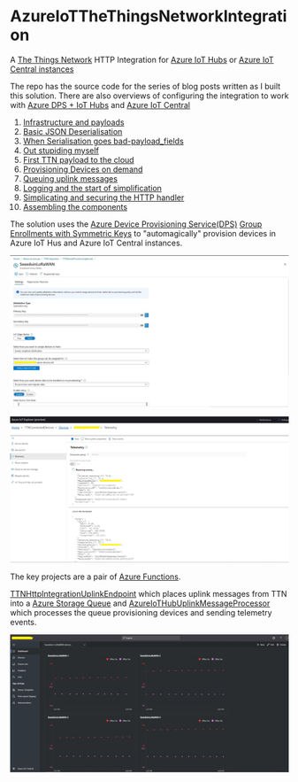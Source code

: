 # AzureIoTTheThingsNetworkIntegration
A [The Things Network](https://www.thethingsnetwork.org/) HTTP Integration for [Azure IoT Hubs](https://azure.microsoft.com/en-us/services/iot-hub?WT.mc_id=IoT-MVP-5001375) 
or [Azure IoT Central instances](https://docs.microsoft.com/en-us/azure/iot-central/core/overview-iot-central?WT.mc_id=IoT-MVP-5001375)

The repo has the source code for the series of blog posts written as I built this solution. There are also overviews of configuring the integration to work 
with [Azure DPS + IoT Hubs](http://blog.devmobile.co.nz/2020/09/16/the-things-network-http-azure-iot-hub-integration/) and [Azure IoT Central](http://blog.devmobile.co.nz/2020/09/17/the-things-network-http-azure-iot-central-integration/)

1. [Infrastructure and payloads](http://blog.devmobile.co.nz/2020/08/31/the-things-network-http-integration-part1/)
2. [Basic JSON Deserialisation](http://blog.devmobile.co.nz/2020/09/01/the-things-network-http-integration-part2/)
3. [When Serialisation goes bad-payload_fields](http://blog.devmobile.co.nz/2020/09/02/the-things-network-http-integration-part3/)
4. [Out stupiding myself](http://blog.devmobile.co.nz/2020/09/03/the-things-network-http-integration-part4/)
5. [First TTN payload to the cloud](http://blog.devmobile.co.nz/2020/09/04/the-things-network-http-integration-part5/)
6. [Provisioning Devices on demand](http://blog.devmobile.co.nz/2020/09/05/the-things-network-http-integration-part6/)
7. [Queuing uplink messages](http://blog.devmobile.co.nz/2020/09/09/the-things-network-http-integration-part7/)
8. [Logging and the start of simplification](http://blog.devmobile.co.nz/2020/09/10/the-things-network-http-integration-part8/)
9. [Simplicating and securing the HTTP handler](http://blog.devmobile.co.nz/2020/09/11/the-things-network-http-integration-part9/)
10. [Assembling the components](http://blog.devmobile.co.nz/2020/09/15/the-things-network-http-integration-part10/)

The solution uses the [Azure Device Provisioning Service(DPS)](https://docs.microsoft.com/en-us/azure/iot-dps/about-iot-dps?WT.mc_id=IoT-MVP-5001375) [Group Enrollments with Symmetric Keys](https://docs.microsoft.com/en-us/azure/iot-dps/concepts-symmetric-key-attestation?WT.mc_id=IoT-MVP-5001375) to "automagically" provision devices in Azure IoT Hus and Azure IoT Central instances.

![Azure Device Provisiong Service](DPSGroupEnrollmentKeys.JPG)

![Azure Storage Explorer](DPSAzureIoTHubData.JPG)

The key projects are a pair of [Azure Functions](https://docs.microsoft.com/en-us/azure/azure-functions/functions-overview). 

[TTNHttpIntegrationUplinkEndpoint](https://github.com/KiwiBryn/AzureIoTTheThingsNetworkIntegration/tree/master/TTNHttpIntegrationUplinkEndpoint) which places uplink messages from TTN into a [Azure Storage Queue](https://docs.microsoft.com/en-us/azure/storage/queues/storage-queues-introduction?WT.mc_id=IoT-MVP-5001375) and [AzureIoTHubUplinkMessageProcessor](https://github.com/KiwiBryn/AzureIoTTheThingsNetworkIntegration/tree/master/AzureIoTHubUplinkMessageProcessor) which processes the queue provisioning devices and sending telemetry events. 

![Azure IoT Central Dashboard](AzureIoTCentralDashboard.JPG)
